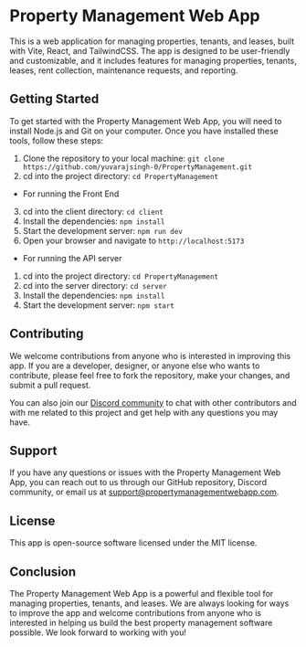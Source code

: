# Property Management Web App

This is a web application for managing properties, tenants, and leases, built with Vite, React, and TailwindCSS. The app is designed to be user-friendly and customizable, and it includes features for managing properties, tenants, leases, rent collection, maintenance requests, and reporting.

## Getting Started

To get started with the Property Management Web App, you will need to install Node.js and Git on your computer. Once you have installed these tools, follow these steps:
1. Clone the repository to your local machine: `git clone https://github.com/yuvarajsingh-0/PropertyManagement.git`
2. cd into the project directory: `cd PropertyManagement`
- For running the Front End
3. cd into the client directory: `cd client`
4. Install the dependencies: `npm install`
5. Start the development server: `npm run dev`
6. Open your browser and navigate to `http://localhost:5173`

- For running the API server 
1. cd into the project directory: `cd PropertyManagement`
2. cd into the server directory: `cd server`
3. Install the dependencies: `npm install`
4. Start the development server: `npm start`



## Contributing

We welcome contributions from anyone who is interested in improving this app. If you are a developer, designer, or anyone else who wants to contribute, please feel free to fork the repository, make your changes, and submit a pull request.

You can also join our [Discord community](https://discord.gg/zQSrmqFaqg) to chat with other contributors and with me related to this project and get help with any questions you may have.

## Support

If you have any questions or issues with the Property Management Web App, you can reach out to us through our GitHub repository, Discord community, or email us at support@propertymanagementwebapp.com.

## License

This app is open-source software licensed under the MIT license.

## Conclusion

The Property Management Web App is a powerful and flexible tool for managing properties, tenants, and leases. We are always looking for ways to improve the app and welcome contributions from anyone who is interested in helping us build the best property management software possible. We look forward to working with you!
